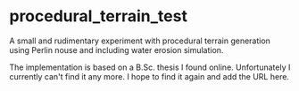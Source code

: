 # procedural_terrain_test
A small and rudimentary experiment with procedural terrain generation using Perlin nouse and including water erosion simulation.

The implementation is based on a B.Sc. thesis I found online. Unfortunately I currently can't find it any more. I hope to find it again and add the URL here.

